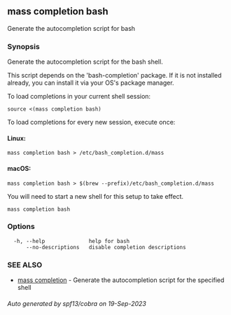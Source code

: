 ## mass completion bash

Generate the autocompletion script for bash

### Synopsis

Generate the autocompletion script for the bash shell.

This script depends on the 'bash-completion' package.
If it is not installed already, you can install it via your OS's package manager.

To load completions in your current shell session:

	source <(mass completion bash)

To load completions for every new session, execute once:

#### Linux:

	mass completion bash > /etc/bash_completion.d/mass

#### macOS:

	mass completion bash > $(brew --prefix)/etc/bash_completion.d/mass

You will need to start a new shell for this setup to take effect.


```
mass completion bash
```

### Options

```
  -h, --help              help for bash
      --no-descriptions   disable completion descriptions
```

### SEE ALSO

* [mass completion](mass_completion.md)	 - Generate the autocompletion script for the specified shell

###### Auto generated by spf13/cobra on 19-Sep-2023
